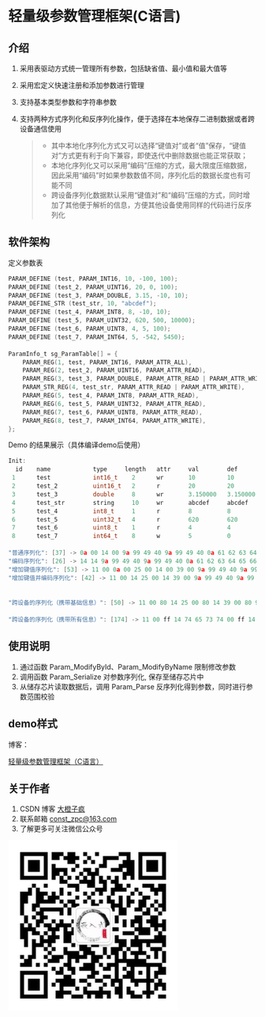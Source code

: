 # 轻量级参数管理框架(C语言)

## 介绍
1.  采用表驱动方式统一管理所有参数，包括缺省值、最小值和最大值等

2.  采用宏定义快速注册和添加参数进行管理

3.  支持基本类型参数和字符串参数

4.  支持两种方式序列化和反序列化操作，便于选择在本地保存二进制数据或者跨设备通信使用
    > - 其中本地化序列化方式又可以选择“键值对”或者“值”保存，“键值对”方式更有利于向下兼容，即使迭代中删除数据也能正常获取；
    > - 本地化序列化又可以采用“编码”压缩的方式，最大限度压缩数据，因此采用“编码”时如果参数数值不同，序列化后的数据长度也有可能不同
    > - 跨设备序列化数据默认采用“键值对”和“编码”压缩的方式，同时增加了其他便于解析的信息，方便其他设备使用同样的代码进行反序列化

## 软件架构

定义参数表

```c
PARAM_DEFINE (test, PARAM_INT16, 10, -100, 100);
PARAM_DEFINE (test_2, PARAM_UINT16, 20, 0, 100);
PARAM_DEFINE (test_3, PARAM_DOUBLE, 3.15, -10, 10);
PARAM_DEFINE_STR (test_str, 10, "abcdef");
PARAM_DEFINE (test_4, PARAM_INT8, 8, -10, 10);
PARAM_DEFINE (test_5, PARAM_UINT32, 620, 500, 10000);
PARAM_DEFINE (test_6, PARAM_UINT8, 4, 5, 100);
PARAM_DEFINE (test_7, PARAM_INT64, 5, -542, 5450);

ParamInfo_t sg_ParamTable[] = {
    PARAM_REG(1, test, PARAM_INT16, PARAM_ATTR_ALL),
    PARAM_REG(2, test_2, PARAM_UINT16, PARAM_ATTR_READ),
    PARAM_REG(3, test_3, PARAM_DOUBLE, PARAM_ATTR_READ | PARAM_ATTR_WRITE),
    PARAM_STR_REG(4, test_str, PARAM_ATTR_READ | PARAM_ATTR_WRITE),
    PARAM_REG(5, test_4, PARAM_INT8, PARAM_ATTR_READ),
    PARAM_REG(6, test_5, PARAM_UINT32, PARAM_ATTR_READ),
    PARAM_REG(7, test_6, PARAM_UINT8, PARAM_ATTR_READ),
    PARAM_REG(8, test_7, PARAM_INT64, PARAM_ATTR_WRITE),
};
```

Demo 的结果展示（具体编译demo后使用）
```c
Init:
  id    name            type     length   attr     val        def        min        max
 1      test            int16_t    2      wr       10         10         -100       100
 2      test_2          uint16_t   2      r        20         20         0          100
 3      test_3          double     8      wr       3.150000   3.150000   -10.000000 10.000000
 4      test_str        string     10     wr       abcdef     abcdef
 5      test_4          int8_t     1      r        8          8          -10        10
 6      test_5          uint32_t   4      r        620        620        500        10000
 7      test_6          uint8_t    1      r        4          4          5          100
 8      test_7          int64_t    8      w        5          0          5          0

"普通序列化": [37] -> 0a 00 14 00 9a 99 49 40 9a 99 49 40 0a 61 62 63 64 65 66 00 00 00 00 08 6c 02 00 00 04 05 00 00 00 00 00 00 00
"编码序列化": [26] -> 14 14 9a 99 49 40 9a 99 49 40 0a 61 62 63 64 65 66 00 00 00 00 08 ec 04 04 0a
"增加键值序列化": [53] -> 11 00 0a 00 25 00 14 00 39 00 9a 99 49 40 9a 99 49 40 4a 00 0a 61 62 63 64 65 66 00 00 00 00 50 00 08 66 00 6c 02 00 00 74 00 04 83 00 05 00 00 00 00 00 00 00 
"增加键值并编码序列化": [42] -> 11 00 14 25 00 14 39 00 9a 99 49 40 9a 99 49 40 4a 00 0a 61 62 63 64 65 66 00 00 00 00 50 00 08 66 00 ec 04 74 00 04 83 00 0a


"跨设备的序列化（携带基础信息）": [50] -> 11 00 80 14 25 00 80 14 39 00 80 9a 99 49 40 9a 99 49 40 4a 00 80 0a 61 62 63 64 65 66 00 00 00 00 50 00 80 08 66 00 80 ec 04 74 00 80 04 83 00 80 0a

"跨设备的序列化（携带所有信息）": [174] -> 11 00 ff 14 74 65 73 74 00 ff 14 c7 01 c8 01 25 00 ff 14 74 65 73 74 5f 32 00 01 14 00 64 39 00 ff 9a 99 49 40 9a 99 49 40 74 65 73 74 5f 33 00 03 9a 99 49 40 9a 99 49 40 00 00 20 c1 00 00 20 c1 00 00 20 41 00 00 20 41 4a 00 ff 0a 61 62 63 64 65 66 00 00 00 00 74 65 73 74 5f 73 74 72 00 03 0a 61 62 63 64 65 66 00 08 f6 0a 50 00 ff 08 74 65 73 74 5f 34 00 01 08 f6 0a 66 00 ff ec 04 74 65 73 74 5f 35 00 01 ec 04 f4 03 90 4e 74 00 ff 04 74 65 73 74 5f 36 00 01 04 05 64 83 00 ff 0a 74 65 73 74 5f 37 00 02 0a bb 08 94 55

```

## 使用说明
1.  通过函数 Param_ModifyById、Param_ModifyByName 限制修改参数
2.  调用函数 Param_Serialize 对参数序列化, 保存至储存芯片中
3.  从储存芯片读取数据后，调用 Param_Parse 反序列化得到参数，同时进行参数范围校验

## demo样式
博客：

[轻量级参数管理框架（C语言）](https://blog.csdn.net/qq_24130227/article/details/129233836?spm=1001.2014.3001.5501)

## 关于作者
1.  CSDN 博客 [大橙子疯](https://blog.csdn.net/qq_24130227?spm=1010.2135.3001.5343)
2.  联系邮箱 const_zpc@163.com
3.  了解更多可关注微信公众号

![大橙子疯嵌入式](微信公众号.jpg)